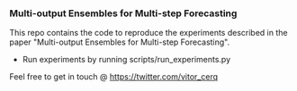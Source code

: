 ### Multi-output Ensembles for Multi-step Forecasting

This repo contains the code to reproduce the experiments described in the paper "Multi-output Ensembles for Multi-step Forecasting".

- Run experiments by running scripts/run_experiments.py

Feel free to get in touch @ https://twitter.com/vitor_cerq
